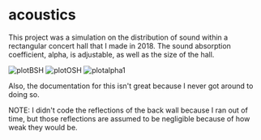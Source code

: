# acoustics

This project was a simulation on the distribution of sound within a rectangular concert hall that I made in 2018. The sound absorption coefficient, alpha, is adjustable, as well as the size of the hall.

![plotBSH](https://user-images.githubusercontent.com/60586957/153261124-fae0d7f5-b33d-484b-98e1-d6bd30ee7085.png) 
![plotOSH](https://user-images.githubusercontent.com/60586957/153261199-8c1f8475-0c3e-43ba-a4ec-f4dc1e93b346.png)
![plotalpha1](https://user-images.githubusercontent.com/60586957/153261501-6e0f9ad6-1b8e-4abe-8486-294452c99bad.png)



Also, the documentation for this isn't great because I never got around to doing so.

NOTE: I didn't code the reflections of the back wall because I ran out of time, but those reflections are assumed to be negligible because of how weak they would be.
